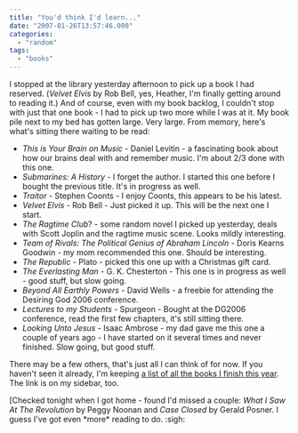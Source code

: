 ```yaml
---
title: "You'd think I'd learn..."
date: "2007-01-26T13:57:46.000"
categories: 
  - "random"
tags: 
  - "books"
---
```


I stopped at the library yesterday afternoon to pick up a book I had reserved. (_Velvet Elvis_ by Rob Bell, yes, Heather, I'm finally getting around to reading it.) And of course, even with my book backlog, I couldn't stop with just that one book - I had to pick up two more while I was at it. My book pile next to my bed has gotten large. Very large. From memory, here's what's sitting there waiting to be read:

- _This is Your Brain on Music_ - Daniel Levitin - a fascinating book about how our brains deal with and remember music. I'm about 2/3 done with this one.
- _Submarines: A History_ - I forget the author. I started this one before I bought the previous title. It's in progress as well.
- _Traitor_ \- Stephen Coonts - I enjoy Coonts, this appears to be his latest.
- _Velvet Elvis_ - Rob Bell - Just picked it up. This will be the next one I start.
- _The Ragtime Club_? - some random novel I picked up yesterday, deals with Scott Joplin and the ragtime music scene. Looks mildly interesting.
- _Team of Rivals: The Political Genius of Abraham Lincoln_ - Doris Kearns Goodwin - my mom recommended this one. Should be interesting.
- _The Republic_ - Plato - picked this one up with a Christmas gift card.
- _The Everlasting Man_ - G. K. Chesterton - This one is in progress as well - good stuff, but slow going.
- _Beyond All Earthly Powers_ - David Wells - a freebie for attending the Desiring God 2006 conference.
- _Lectures to my Students_ - Spurgeon - Bought at the DG2006 conference, read the first few chapters, it's still sitting there.
- _Looking Unto Jesus_ - Isaac Ambrose - my dad gave me this one a couple of years ago - I have started on it several times and never finished. Slow going, but good stuff.

There may be a few others, that's just all I can think of for now. If you haven't seen it already, I'm keeping [a list of all the books I finish this year](http://thehubbs.net/chris/books-ive-read-in-2007/). The link is on my sidebar, too.

\[Checked tonight when I got home - found I'd missed a couple: _What I Saw At The Revolution_ by Peggy Noonan and _Case Closed_ by Gerald Posner. I guess I've got even \*more\* reading to do. :sigh:

